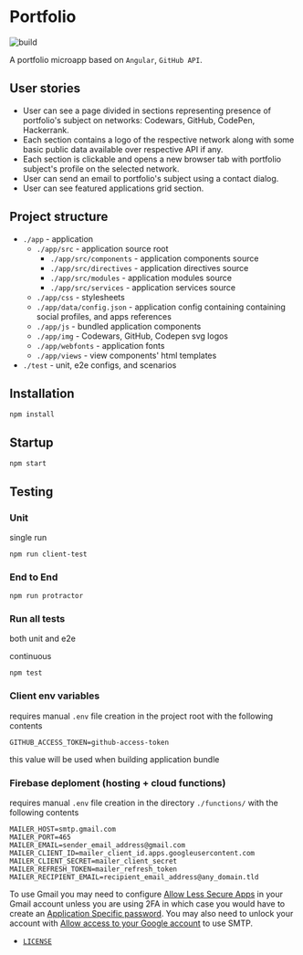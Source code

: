 # Portfolio

![build](https://travis-ci.org/rfprod/portfolio.svg?branch=master)

A portfolio microapp based on `Angular`, `GitHub API`.

## User stories

* User can see a page divided in sections representing presence of portfolio's subject on networks: Codewars, GitHub, CodePen, Hackerrank.
* Each section contains a logo of the respective network along with some basic public data available over respective API if any.
* Each section is clickable and opens a new browser tab with portfolio subject's profile on the selected network.
* User can send an email to portfolio's subject using a contact dialog.
* User can see featured applications grid section.

## Project structure

* `./app` - application
  * `./app/src` - application source root
  	* `./app/src/components` - application components source
  	* `./app/src/directives` - application directives source
  	* `./app/src/modules` - application modules source
  	* `./app/src/services` - application services source
  * `./app/css` - stylesheets
  * `./app/data/config.json` - application config containing containing social profiles, and apps references
  * `./app/js` - bundled application components
  * `./app/img` - Codewars, GitHub, Codepen svg logos
  * `./app/webfonts` - application fonts
  * `./app/views` - view components' html templates
* `./test` - unit, e2e configs, and scenarios

## Installation

```
npm install
```

## Startup

```
npm start
```

## Testing

### Unit

single run

```
npm run client-test
```

### End to End

```
npm run protractor
```

### Run all tests

both unit and e2e

continuous

```
npm test
```

### Client env variables

requires manual `.env` file creation in the project root with the following contents

```
GITHUB_ACCESS_TOKEN=github-access-token
```

this value will be used when building application bundle

### Firebase deploment (hosting + cloud functions)

requires manual `.env` file creation in the directory `./functions/` with the following contents

```
MAILER_HOST=smtp.gmail.com
MAILER_PORT=465
MAILER_EMAIL=sender_email_address@gmail.com
MAILER_CLIENT_ID=mailer_client_id.apps.googleusercontent.com
MAILER_CLIENT_SECRET=mailer_client_secret
MAILER_REFRESH_TOKEN=mailer_refresh_token
MAILER_RECIPIENT_EMAIL=recipient_email_address@any_domain.tld
```

To use Gmail you may need to configure [Allow Less Secure Apps](https://www.google.com/settings/security/lesssecureapps) in your Gmail account unless you are using 2FA in which case you would have to create an [Application Specific password](https://security.google.com/settings/security/apppasswords). You may also need to unlock your account with [Allow access to your Google account](https://accounts.google.com/DisplayUnlockCaptcha) to use SMTP.

* [`LICENSE`](LICENSE)
